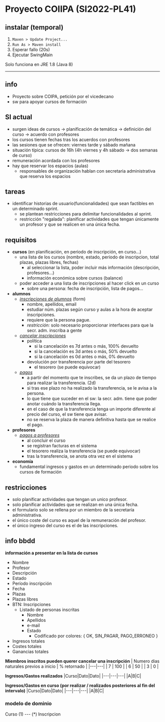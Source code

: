 # Proyecto COIIPA (SI2022-PL41)

## instalar (temporal)
1. `Maven > Update Project...`
2. `Run As > Maven install`
3. Esperar fallo (20s)
4. Ejecutar SwingMain

Solo funciona en JRE 1.8 (Java 8)

---

## info
- Proyecto sobre COIPA, petición por el vicedecano
- sw para apoyar cursos de formación

## SI actual
- surgen ideas de cursos → planificación de temática → definición del curso → acuerdo con profesores
- los cursos tienen fechas tras los acuerdos con profesores
- las sesiones que se ofrecen: viernes tarde y sábado mañana
- situación típica: cursos de 16h (4h viernes y 4h sábado → dos semanas de curso)
- remuneración acordada con los profesores
- hay que reservar los espacios (aulas)
	- responsables de organización hablan con secretaria administrativa que reserva los espacios

## tareas
- identificar historias de usuario(funcionalidades) que sean factibles en un determinado sprint.
	- se plantean restricciones para delimitar funcionalidades al sprint.
	- restricción "regalada": planificar actividades que tengan únicamente un profesor y que se realicen en una única fecha.

## requisitos
- **cursos** (en planificación, en periodo de inscripción, en curso...)
	- una lista de los cursos (nombre, estado, periodo de inscripcion, total plazas, plazas libres, fechas)
		- al seleccionar la lista, poder incluir más información (descripción, profesores...)
		- información económica sobre cursos (balance)
	- poder acceder a una lista de inscripciones al hacer click en un curso
		- sobre una persona: fecha de inscripción, lista de pagos...
- **alumnos**
	- *<u>inscripciones de alumnos</u>* (form)
    	- nombre, apellidos, email
    	- estudiar núm. plazas según curso y aulas a la hora de aceptar inscripciones.
    	- requiere que la persona pague.
    	- *restricción:* solo necesario proporcionar interfaces para que la secr. adm. inscriba a gente
	- *<u>cancelar inscripciones</u>*
		- política
			- si la cancelación es 7d antes o más, 100% devuelto
			- si la cancelación es 3d antes o más, 50% devuelto
			- si la cancelación es 0d antes o más, 0% devuelto
		- devolución por transferencia por parte del tesorero
			- el tesorero (se puede equivocar)
	- *<u>pagos</u>*
    	- a partir del momento que te inscribes, se da un plazo de tiempo para realizar la transferencia. (2d)
    	- si tras ese plazo no ha realizado la transferencia, se le avisa a la persona.
    	- lo que tiene que suceder en el sw: la secr. adm. tiene que poder anotar cuándo la transferencia llega.
    	- en el caso de que la transferencia tenga un importe diferente al precio del curso, el sw tiene que avisar.
    	- no se reserva la plaza de manera definitiva hasta que se realice el pago.
- **profesores**
	- *<u>pagos a profesores</u>*
    	- al concluir el curso
    	- se registran facturas en el sistema
    	- el tesorero realiza la transferencia (se puede equivocar)
    	- tras la transferencia, se anota otra vez en el sistema
- **economía**
	- fundamental ingresos y gastos en un determinado periodo sobre los cursos de formación

## restricciones
- solo planificar actividades que tengan un unico profesor.
- solo planificar actividades que se realizan en una única fecha.
- el formulario solo se rellena por un miembro de la secretaría administrativa.
- el único coste del curso es aquel de la remuneración del profesor.
- el único ingreso del curso es el de las inscripciones.


## info bbdd
**información a presentar en la lista de cursos**
- Nombre
- Profesor
- Descripción
- Estado
- Período inscripción
- Fecha
- Plazas
- Plazas libres
- BTN: Inscripciones
	- Listado de personas inscritas
		- Nombre
		- Apellidos
		- e-mail
		- Estado
			- Codificado por colores: { OK, SIN_PAGAR, PAGO_ERRONEO }
- Ingresos totales
- Costes totales
- Ganancias totales

**Miembros inscritos pueden querer cancelar una inscripción**
| Numero dias naturales previos a inicio | % retornado |
|---|---|
| 7 | 100 |
| 6 | 50 |
| 3 | 0 |

**Ingresos/Gastos realizados**
|Curso|Dato|Dato|
|---|---|---|
|A|B|C|

**Ingresos/Gastos en curso (por realizar / realizados posteriores al fin del intervalo)**
|Curso|Dato|Dato|
|---|---|---|
|A|B|C|

### modelo de dominio
Curso (1) --- (*) Inscripcion
